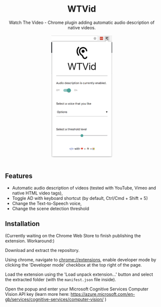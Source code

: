 <div align="center"><h1>WTVid</h1></div>
<div align="center">Watch The Video - Chrome plugin adding automatic audio description of native videos.</div>
<br>
<div align="center"><img src="https://raw.githubusercontent.com/AdamHirst/OxfordHack/master/screenshots/wtvid.png" height="400" /></div>
<br>

## Features
- Automatic audio description of videos (tested with YouTube, Vimeo and native HTML video tags),
- Toggle AD with keyboard shortcut (by default, Ctrl/Cmd + Shift + 5)
- Change the Text-to-Speech voice,
- Change the scene detection threshold

## Installation
(Currently waiting on the Chrome Web Store to finish publishing the extension. Workaround:)

Download and extract the repository.

Using chrome, navigate to [chrome://extensions](chrome://extensions), enable developer mode by clicking the 'Developer mode' checkbox at the top right of the page.

Load the extension using the 'Load unpack extension...' button and select the extracted folder (with the `manifest.json` file inside).

Open the popup and enter your Microsoft Cognitive Services Computer Vision API key (learn more here: https://azure.microsoft.com/en-gb/services/cognitive-services/computer-vision/ )
